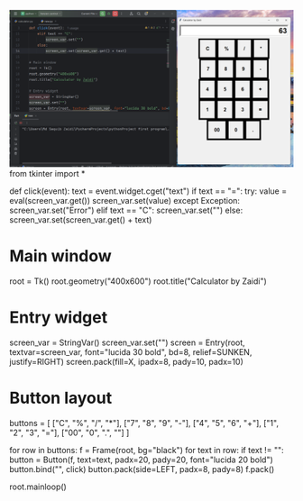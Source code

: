 ![image alt](https://github.com/mdsaquibzaidi/Tkinter-Calculator/blob/f09ed7fd52eac2e0a18bae85439718634828513a/Screenshot%202025-08-19%20204822.png)
from tkinter import *

def click(event):
    text = event.widget.cget("text")
    if text == "=":
        try:
            value = eval(screen_var.get())
            screen_var.set(value)
        except Exception:
            screen_var.set("Error")
    elif text == "C":
        screen_var.set("")
    else:
        screen_var.set(screen_var.get() + text)

# Main window
root = Tk()
root.geometry("400x600")
root.title("Calculator by Zaidi")

# Entry widget
screen_var = StringVar()
screen_var.set("")
screen = Entry(root, textvar=screen_var, font="lucida 30 bold", bd=8, relief=SUNKEN, justify=RIGHT)
screen.pack(fill=X, ipadx=8, pady=10, padx=10)

# Button layout
buttons = [
    ["C", "%", "/", "*"],
    ["7", "8", "9", "-"],
    ["4", "5", "6", "+"],
    ["1", "2", "3", "="],
    ["00", "0", ".", ""]
]

for row in buttons:
    f = Frame(root, bg="black")
    for text in row:
        if text != "":
            button = Button(f, text=text, padx=20, pady=20, font="lucida 20 bold")
            button.bind("<Button-1>", click)
            button.pack(side=LEFT, padx=8, pady=8)
    f.pack()

root.mainloop()
